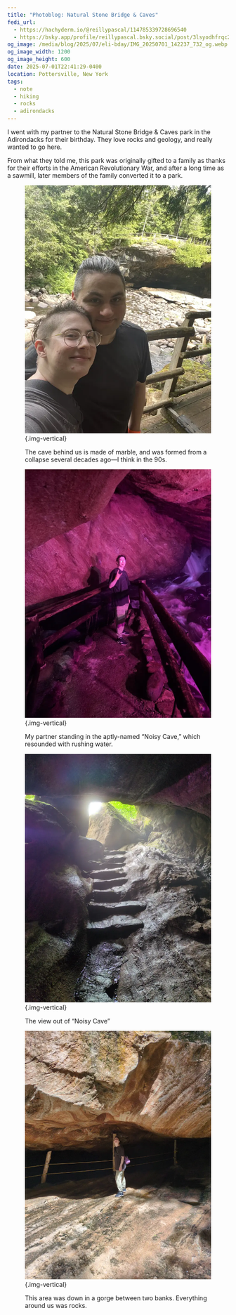```yaml
---
title: "Photoblog: Natural Stone Bridge & Caves"
fedi_url:
  - https://hachyderm.io/@reillypascal/114785339728696540
  - https://bsky.app/profile/reillypascal.bsky.social/post/3lsyodhfrqc2p
og_image: /media/blog/2025/07/eli-bday/IMG_20250701_142237_732_og.webp
og_image_width: 1200 
og_image_height: 600 
date: 2025-07-01T22:41:29-0400
location: Pottersville, New York
tags:
  - note
  - hiking
  - rocks
  - adirondacks
---
```


<link rel="stylesheet" type="text/css" href="/styles/notes-photos.css">

I went with my partner to the Natural Stone Bridge & Caves park in the Adirondacks for their birthday. They love rocks and geology, and really wanted to go here.

From what they told me, this park was originally gifted to a family as thanks for their efforts in the American Revolutionary War, and after a long time as a sawmill, later members of the family converted it to a park.

<figure>

![My partner and me, with a walkway handrail and a marble cave entrance visible in the background](/media/blog/2025/07/eli-bday/IMG_2509.webp){.img-vertical}

<figcaption>The cave behind us is made of marble, and was formed from a collapse several decades ago—I think in the 90s.</figcaption>
</figure>

<figure>

![A person in a black T-shirt, sweats, and glasses (my partner) making a “rock-n-roll” hand gesture and sticking out their tongue](/media/blog/2025/07/eli-bday/IMG_20250701_134137_818.webp){.img-vertical}

<figcaption>My partner standing in the aptly-named “Noisy Cave,” which resounded with rushing water.</figcaption>
</figure>

<figure>

![The view out of a rocky cave, with stair steps cut into the ascent and sunlight peeking through the entrance](/media/blog/2025/07/eli-bday/IMG_20250701_134225_296.webp){.img-vertical}

<figcaption>The view out of “Noisy Cave”</figcaption>
</figure>

<figure>

![My partner standing on a flat, rocky surface under a brown and tan striped rock overhang](/media/blog/2025/07/eli-bday/IMG_20250701_142237_732.webp){.img-vertical}

<figcaption>This area was down in a gorge between two banks. Everything around us was rocks.</figcaption>
</figure>
